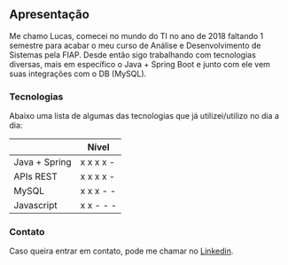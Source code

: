 ## Apresentação
Me chamo Lucas, comecei no mundo do TI no ano de 2018 faltando 1 semestre para acabar o meu curso de Análise e Desenvolvimento de Sistemas pela FIAP. Desde então sigo trabalhando com tecnologias diversas, mais em específico o Java + Spring Boot e junto com ele vem suas integrações com o DB (MySQL).

### Tecnologias
Abaixo uma lista de algumas das tecnologias que já utilizei/utilizo no dia a dia:

|                |Nível                          |
|----------------|-------------------------------|
|Java + Spring   | x x x x -                     |
|APIs REST       | x x x x -                     |
|MySQL           | x x x - -                     |
|Javascript      | x x - - -                     |

### Contato
Caso queira entrar em contato, pode me chamar no [Linkedin](https://www.linkedin.com/in/lvictors/).
